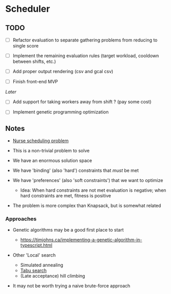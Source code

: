 # Scheduler

## TODO

- [ ] Refactor evaluation to separate gathering problems from reducing to single score
- [ ] Implement the remaining evaluation rules (target workload, cooldown between shifts, etc.)

- [ ] Add proper output rendering (csv and gcal csv)
- [ ] Finish front-end MVP

*Later*
- [ ] Add support for taking workers away from shift ? (pay some cost)
- [ ] Implement genetic programming optimization


## Notes

- [Nurse scheduling problem](https://en.wikipedia.org/wiki/Nurse_scheduling_problem)

- This is a non-trivial problem to solve
- We have an enormous solution space
- We have 'binding' (also 'hard') constraints that *must* be met
- We have 'preferences' (also 'soft constraints') that we want to optimize
  - Idea: When hard constraints are not met evaluation is negative; when hard constraints are met, fitness is positive
- The problem is more complex than Knapsack, but is somewhat related


### Approaches

- Genetic algorithms may be a good first place to start
  - https://timjohns.ca/implementing-a-genetic-algorithm-in-typescript.html

- Other 'Local' search
    - Simulated annealing
    - [Tabu search](https://en.wikipedia.org/wiki/Tabu_search)
    - (Late acceptance) hill climbing

- It may not be worth trying a naive brute-force approach
